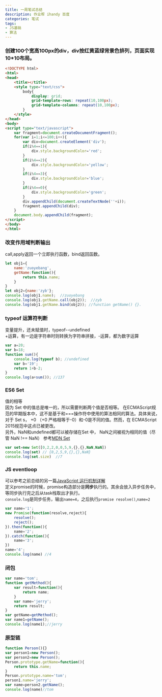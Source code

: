```yaml
---
title: 一周笔试总结 
description: 作业帮 ihandy 百度
categories: 笔试
tags:
- JS基础
- 算法
--- 
```

### 创建100个宽高100px的div，div按红黄蓝绿背景色排列，页面实现10*10布局。  
````html
<!DOCTYPE html>
<html>
<head>
	<title></title>
	<style type="text/css">
		body{
			display: grid;
			grid-template-rows: repeat(10,100px);
			grid-template-columns: repeat(10,100px);
		}
	</style>
</head>
<body>
<script type="text/javascript">
	var fragment=document.createDocumentFragment();
	for(var i=1;i<=100;i++){
		var div=document.createElement('div');
		if(i%4==1){
			div.style.backgroundColor='red';
		}
		if(i%4==2){
			div.style.backgroundColor='yellow';
		}
		if(i%4==3){
			div.style.backgroundColor='blue';
		}
		if(i%4==0){
			div.style.backgroundColor='green';
		}
		div.appendChild(document.createTextNode(''+i));
		fragment.appendChild(div);
	}
	document.body.appendChild(fragment);	  
</script>
</body>
</html>
````   

### 改变作用域判断输出  
call,apply返回一个立即执行函数，bind返回函数。
````javascript
let obj1={
	name:'zuoyebang',
	getName:function(){
		return this.name;
	}
}
let obj2={name:'zyb'};
console.log(obj1.name);  //zuoyebang
console.log(obj1.getName.call(obj2));  //zyb
console.log(obj1.getName.bind(obj2)); //function getName() {}. 
````  
### typeof 运算符判断  
变量提升，还未赋值时，typeof--undefined  
+运算，有一边是字符串时则转换为字符串拼接，-运算，都为数字运算
````javascript
var a=20;
var b=18;
function sum(){
	console.log(typeof b); //undefined
	var b='19';
	return 1+b-2;
}
console.log(a+sum()); //137
````  

### ES6 Set  
值的相等  
因为 Set 中的值总是唯一的，所以需要判断两个值是否相等。
在ECMAScript规范的早期版本中，这不是基于和===操作符中使用的算法相同的算法。具体来说，对于 Set s， +0 （+0 严格相等于-0）和-0是不同的值。然而，在 ECMAScript 2015规范中这点已被更改。  
另外，NaN和undefined都可以被存储在Set 中， NaN之间被视为相同的值（尽管 NaN !== NaN） 
参考[MDN Set](https://developer.mozilla.org/zh-CN/docs/Web/JavaScript/Reference/Global_Objects/Set)
````javascript
var set=new Set([0,2,2,0,0,5,9,{},{},NaN,NaN])
console.log(set) // {0,2,5,9,{},{},NaN}
console.log(set.size)  //7  
````  

### JS eventloop  
可以参考之前总结的另一篇[JavaScript 运行机制详解]({{site.url}}/js基础/2018/09/15/js-eventloop)  
定义promise的时候，promise构造部分是**同步**执行的。其余会放入异步任务中，等同步执行完之后从task栈取出才执行。    
`console.log`是同步任务，输出`name=4`，之后执行`promise resolve()`,`name=2`
````javascript
var name='1';
new Promise(function(resolve,reject){
    resolve();
    reject();
}).then(function(){
    name='2';
}).catch(function(){
    name='3';
})
name='4';
console.log(name) //4
````  
### 闭包
````javascript
var name='tom';
function getMethod(){
    var result=function(){
        return name;
    }
    var name='jerry';
    return result;
}
var getName=getMethod();
var name1=getName();
console.log(name1);//jerry
```` 
### 原型链
````javascript
function Person(){}
var person1=new Person();
var person2=new Person();
Person.prototype.getName=function(){
    return this.name;
}
Person.prototype.name='tom';
person1.name='jerry';
var name=person2.getName();
console.log(name)//tom
````


 
 
